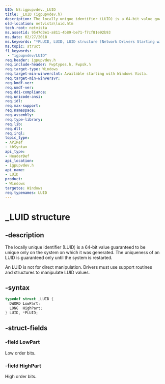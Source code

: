 ```yaml
---
UID: NS:igpupvdev._LUID
title: _LUID (igpupvdev.h)
description: The locally unique identifier (LUID) is a 64-bit value guaranteed to be unique only on the system on which it was generated.
old-location: netvista\luid.htm
tech.root: netvista
ms.assetid: 9547d3e1-a811-4b89-be71-f7cf81e92b93
ms.date: 02/27/2018
ms.keywords: "*PLUID, LUID, LUID structure [Network Drivers Starting with Windows Vista], PLUID, PLUID structure pointer [Network Drivers Starting with Windows Vista], _LUID, igpupvdev/LUID, igpupvdev/PLUID, netvista.luid, wfp_ref_3_struct_3_fwps_P-Z_5bb7e42d-6db8-4454-a629-b65042c4c051.xml"
ms.topic: struct
f1_keywords:
 - "igpupvdev/LUID"
req.header: igpupvdev.h
req.include-header: Fwptypes.h, Fwpsk.h
req.target-type: Windows
req.target-min-winverclnt: Available starting with Windows Vista.
req.target-min-winversvr:
req.kmdf-ver:
req.umdf-ver:
req.ddi-compliance:
req.unicode-ansi:
req.idl:
req.max-support:
req.namespace:
req.assembly:
req.type-library:
req.lib:
req.dll:
req.irql:
topic_type:
- APIRef
- kbSyntax
api_type:
- HeaderDef
api_location:
- igpupvdev.h
api_name:
- LUID
product:
- Windows
targetos: Windows
req.typenames: LUID
---
```


# _LUID structure


## -description


The locally unique identifier (LUID) is a 64-bit value guaranteed to be unique only on the system on
  which it was generated. The uniqueness of an LUID is guaranteed only until the system is restarted.


An LUID is not for direct manipulation. Drivers must use support routines and structures to manipulate
  LUID values.


## -syntax


```cpp
typedef struct _LUID {
  DWORD LowPart;
  LONG  HighPart;
} LUID, *PLUID;
```


## -struct-fields




### -field LowPart

Low order bits.


### -field HighPart

High order bits.

